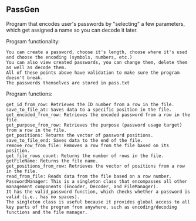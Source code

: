 ## PassGen
Program that encodes user's passwords by "selecting" a few parameters, which get assigned a name so you can decode it later.

Program functionality:

	You can create a password, choose it's length, choose where it's used and choose the encoding (symbols, numbers, etc.)
	You can also view created passwords, you can change them, delete them as well as decode them.
	All of these points above have validation to make sure the program doesn't break.
	The passwords themselves are stored in pass.txt

Program functions:

	get_id_from_row: Retrieves the ID number from a row in the file.
	save_to_file_at: Saves data to a specific position in the file.
	get_encoded_from_row: Retrieves the encoded password from a row in the file.
	get_purpose_from_row: Retrieves the purpose (password usage target) from a row in the file.
	get_positions: Returns the vector of password positions.
	save_to_file_end: Saves data to the end of the file.
	remove_row_from_file: Removes a row from the file based on its position.
	get_file_rows_count: Returns the number of rows in the file.
	getFileName: Returns the file name.
	get_positions_from_row: Retrieves the vector of positions from a row in the file.
	read_from_file: Reads data from the file based on a row number.
	PasswordManager: This is a singleton class that encompasses all other management components (Encoder, Decoder, and FileManager).
	It has the valid_password function, which checks whether a password is valid (i.e., has no spaces). 
	The singleton class is useful because it provides global access to all key parts of the program from anywhere, such as encoding/decoding functions and the file manager.
